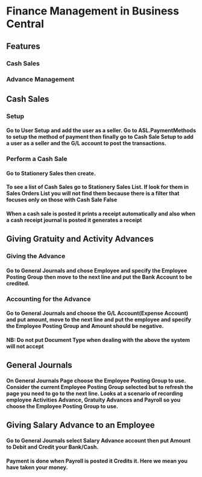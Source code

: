 # Finance Management in Business Central
## Features
### Cash Sales
### Advance Management

## Cash Sales
### Setup
#### Go to User Setup and add the user as a seller. Go to ASL.PaymentMethods to setup the method of payment then finally go to Cash Sale Setup to add a user as a seller and the G/L account to post the transactions.
### Perform a Cash Sale
#### Go to Stationery Sales then create.
#### To see a list of Cash Sales go to Stationery Sales List. If look for them in Sales Orders List you will not find them because there is a filter that focuses only on those with Cash Sale False
#### When a cash sale is posted it prints a receipt automatically and also when a cash receipt journal is posted it generates a receipt

## Giving Gratuity and Activity Advances
### Giving the Advance
#### Go to General Journals and chose Employee and specify the Employee Posting Group then move to the next line and put the Bank Account to be credited.
### Accounting for the Advance
#### Go to General Journals and choose the G/L Account(Expense Account) and put amount, move to the next line and put the employee and specify the Employee Posting Group and Amount should be negative.
#### NB: Do not put Document Type when dealing with the above the system will not accept

## General Journals
#### On General Journals Page choose the Employee Posting Group to use. Consider the current Employee Posting Group selected but to refresh the page you need to go to the next line. Looks at a scenario of recording employee Activities Advance, Gratuity Advances and Payroll so you choose the Employee Posting Group to use.

## Giving Salary Advance to an Employee
#### Go to General Journals select Salary Advance account then put Amount to Debit and Credit your Bank/Cash.
#### Payment is done when Payroll is posted it Credits it. Here we mean you have taken your money.
